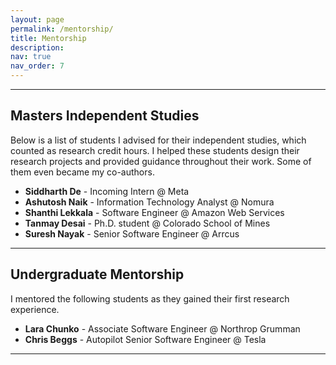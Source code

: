```yaml
---
layout: page
permalink: /mentorship/
title: Mentorship
description: 
nav: true
nav_order: 7
---
```


---

## Masters Independent Studies
Below is a list of students I advised for their independent studies, which counted as research credit hours. I helped these students design their research projects and provided guidance throughout their work. Some of them even became my co-authors.
* **Siddharth De** - Incoming Intern @ Meta  
* **Ashutosh Naik** - Information Technology Analyst @ Nomura  
* **Shanthi Lekkala** - Software Engineer @ Amazon Web Services  
* **Tanmay Desai** - Ph.D. student @ Colorado School of Mines  
* **Suresh Nayak** - Senior Software Engineer @ Arrcus  

---

## Undergraduate Mentorship
I mentored the following students as they gained their first research experience.
* **Lara Chunko** - Associate Software Engineer @ Northrop Grumman  
* **Chris Beggs** - Autopilot Senior Software Engineer @ Tesla  

---